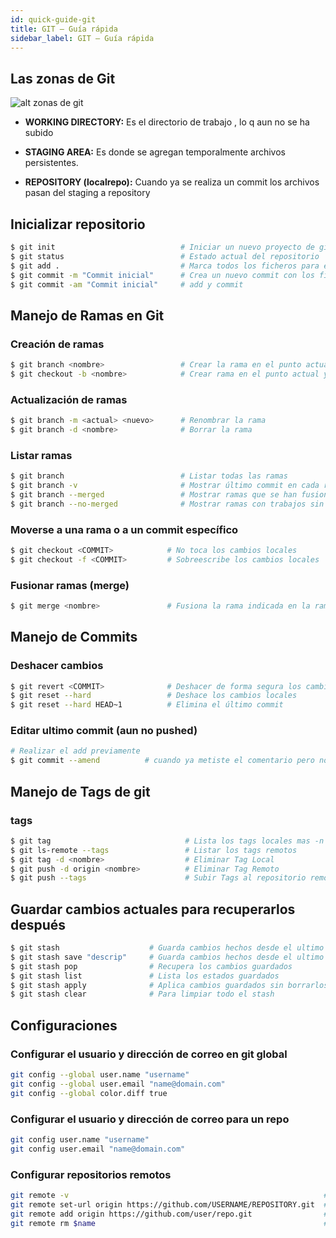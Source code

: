 ```yaml
---
id: quick-guide-git
title: GIT – Guía rápida
sidebar_label: GIT – Guía rápida
---
```

Las zonas de Git
------
![alt zonas de git](https://www.kindpng.com/picc/m/368-3680560_git-push-pull-commit-hd-png-download.png)

- **WORKING DIRECTORY:** Es el directorio de trabajo , lo q aun no se ha subido

- **STAGING AREA:** Es donde se agregan temporalmente archivos persistentes.

- **REPOSITORY (localrepo):** Cuando ya se realiza un commit los archivos pasan del staging a repository

Inicializar repositorio
-------

```bash
$ git init                            # Iniciar un nuevo proyecto de git (.git)
$ git status                          # Estado actual del repositorio
$ git add .                           # Marca todos los ficheros para el próximo commit. 
$ git commit -m "Commit inicial"      # Crea un nuevo commit con los ficheros marcados.
$ git commit -am "Commit inicial"     # add y commit
```
Manejo de Ramas en Git
-------
### Creación de ramas
```bash
$ git branch <nombre>                 # Crear la rama en el punto actual. Es necesario hacer checkout a la misma.
$ git checkout -b <nombre>            # Crear rama en el punto actual y hacerle checkout.
```
### Actualización de ramas
```bash
$ git branch -m <actual> <nuevo>      # Renombrar la rama
$ git branch -d <nombre>              # Borrar la rama
```
### Listar ramas
```bash
$ git branch                          # Listar todas las ramas
$ git branch -v                       # Mostrar último commit en cada rama y su situación respecto a su rama remota (si hay)
$ git branch --merged                 # Mostrar ramas que se han fusionado con la actual, y por tanto pueden borrarse
$ git branch --no-merged              # Mostrar ramas con trabajos sin funsionar. Intentar borrarlas dará un error.
```
### Moverse a una rama o a un commit específico
```bash
$ git checkout <COMMIT>            # No toca los cambios locales
$ git checkout -f <COMMIT>         # Sobreescribe los cambios locales
```
### Fusionar ramas (merge)
```bash
$ git merge <nombre>               # Fusiona la rama indicada en la rama actual
```

Manejo de Commits
-------

### Deshacer cambios
```bash
$ git revert <COMMIT>              # Deshacer de forma segura los cambios introducidos por un commit cualquiera
$ git reset --hard                 # Deshace los cambios locales
$ git reset --hard HEAD~1          # Elimina el último commit
```

### Editar ultimo commit (aun no pushed)
```bash
# Realizar el add previamente
$ git commit --amend          # cuando ya metiste el comentario pero no has hecho aun push, puedes editarlo
```

Manejo de Tags de git
-------
### tags
```bash
$ git tag                              # Lista los tags locales mas -n para descripcion
$ git ls-remote --tags                 # Listar los tags remotos
$ git tag -d <nombre>                  # Eliminar Tag Local
$ git push -d origin <nombre>          # Eliminar Tag Remoto
$ git push --tags                      # Subir Tags al repositorio remoto
```


Guardar cambios actuales para recuperarlos después
-------

```bash
$ git stash                    # Guarda cambios hechos desde el ultimo commit
$ git stash save "descrip"     # Guarda cambios hechos desde el ultimo commit
$ git stash pop                # Recupera los cambios guardados
$ git stash list               # Lista los estados guardados
$ git stash apply              # Aplica cambios guardados sin borrarlos de la lista
$ git stash clear              # Para limpiar todo el stash
```

Configuraciones
-------

### Configurar el usuario y dirección de correo en git global
```bash
git config --global user.name "username"
git config --global user.email "name@domain.com"
git config --global color.diff true
```

### Configurar el usuario y dirección de correo para un repo
```bash
git config user.name "username"
git config user.email "name@domain.com"
```
### Configurar repositorios remotos
```bash
git remote -v                                                         #ver ramas remotas
git remote set-url origin https://github.com/USERNAME/REPOSITORY.git  #Cambiar url remota
git remote add origin https://github.com/user/repo.git                #Setear una nueva url remota
git remote rm $name                                                   #Eliminar url remota
```
